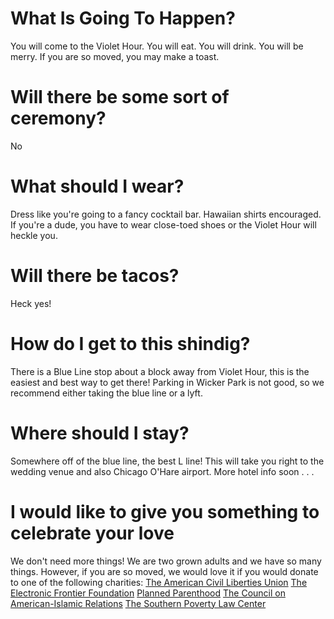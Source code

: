 # What Is Going To Happen?

You will come to the Violet Hour.  You will eat.  You will drink.  You will be merry.  If you are so moved, you may make a toast.

# Will there be some sort of ceremony?

No

# What should I wear?
Dress like you're going to a fancy cocktail bar.  Hawaiian shirts encouraged.  If you're a dude, you have to wear close-toed shoes or the Violet Hour will heckle you.

# Will there be tacos?
Heck yes!

# How do I get to this shindig?
There is a Blue Line stop about a block away from Violet Hour, this is the easiest and best way to get there!  Parking in Wicker Park is not good, so we recommend either taking the blue line or a lyft.

# Where should I stay?
Somewhere off of the blue line, the best L line!  This will take you right to the wedding venue and also Chicago O'Hare airport.  More hotel info soon . . .

# I would like to give you something to celebrate your love

We don't need more things!  We are two grown adults and we have so many things.  However, if you are so moved, we would love it if you would donate to one of the following charities:
[The American Civil Liberties Union](https://www.aclu.org/)
[The Electronic Frontier Foundation](https://www.eff.org/)
[Planned Parenthood](https://www.plannedparenthood.org/)
[The Council on American-Islamic Relations](https://www.cair.com/)
[The Southern Poverty Law Center](https://www.splcenter.org/)
